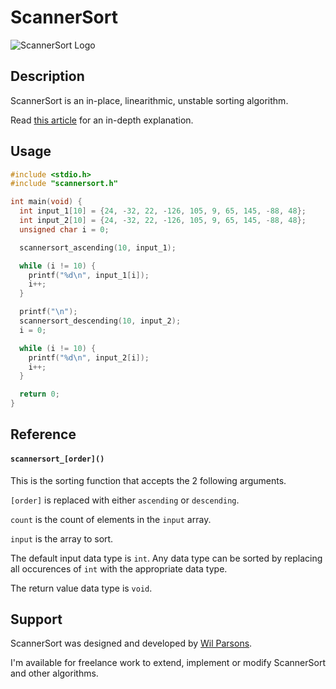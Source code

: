 # ScannerSort
![ScannerSort Logo](https://repository-images.githubusercontent.com/743312216/4b28663b-0e8b-4f10-a473-a86765dfa211)

## Description
ScannerSort is an in-place, linearithmic, unstable sorting algorithm.

Read [this article](https://medium.com/@wilparsons/scannersort-is-a-new-sorting-algorithm-upgrade-to-bubble-sort-and-cocktail-shaker-sort-78662863c976) for an in-depth explanation.

## Usage
``` c
#include <stdio.h>
#include "scannersort.h"

int main(void) {
  int input_1[10] = {24, -32, 22, -126, 105, 9, 65, 145, -88, 48};
  int input_2[10] = {24, -32, 22, -126, 105, 9, 65, 145, -88, 48};
  unsigned char i = 0;

  scannersort_ascending(10, input_1);

  while (i != 10) {
    printf("%d\n", input_1[i]);
    i++;
  }

  printf("\n");
  scannersort_descending(10, input_2);
  i = 0;

  while (i != 10) {
    printf("%d\n", input_2[i]);
    i++;
  }

  return 0;
}
```

## Reference
#### `scannersort_[order]()`
This is the sorting function that accepts the 2 following arguments.

`[order]` is replaced with either `ascending` or `descending`.

`count` is the count of elements in the `input` array.

`input` is the array to sort.

The default input data type is `int`. Any data type can be sorted by replacing all occurences of `int` with the appropriate data type.

The return value data type is `void`.

## Support
ScannerSort was designed and developed by [Wil Parsons](https://wilparsons.github.io).

I'm available for freelance work to extend, implement or modify ScannerSort and other algorithms.
